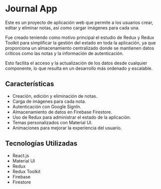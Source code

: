 # Journal App

Este es un proyecto de aplicación web que permite a los usuarios crear, editar y eliminar notas, así como cargar imágenes para cada una. 

Fue creado teniendo como motivo principal el estudio de Redux y Redux Toolkit para simplificar la gestión del estado en toda la aplicación, ya que proporciona un almacenamiento centralizado donde se mantienen datos críticos como las notas y la información de autenticación. 

Esto facilita el acceso y la actualización de los datos desde cualquier componente, lo que resulta en un desarrollo más ordenado y escalable.

## Características

- Creación, edición y eliminación de notas.
- Carga de imágenes para cada nota.
- Autenticación con Google SignIn.
- Almacenamiento de datos en Firebase Firestore.
- Uso de Redux para administrar el estado de la aplicación.
- Temas personalizados con Material UI.
- Animaciones para mejorar la experiencia del usuario.

## Tecnologías Utilizadas

- React.js
- Material UI
- Redux
- Redux Toolkit
- Firebase 
- Firestore


